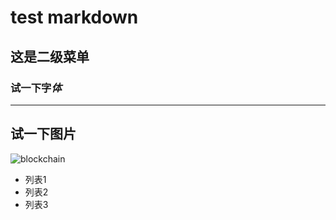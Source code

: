 # test markdown
## 这是二级菜单
### **试一**下字*体*
---
试一下图片
---
![blockchain](https://ss0.bdstatic.com/70cFvHSh_Q1YnxGkpoWK1HF6hhy/it/u=702257389,1274025419&fm=27&gp=0.jpg "区块链")
+ 列表1
+ 列表2
+ 列表3
